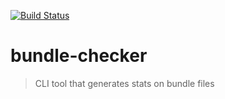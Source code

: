 [![Build Status](https://travis-ci.org/rbelling/bundle-checker.svg?branch=master)](https://travis-ci.org/rbelling/bundle-checker)

# bundle-checker
> CLI tool that generates stats on bundle files
